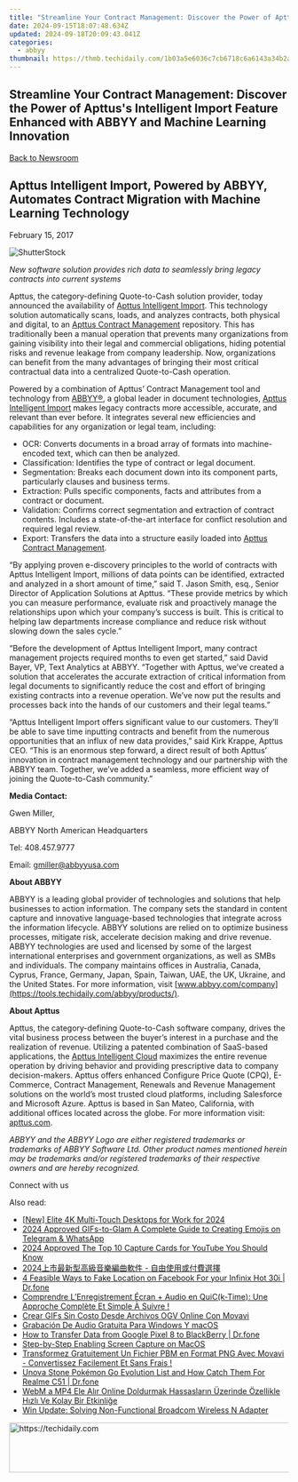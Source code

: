 ```yaml
---
title: "Streamline Your Contract Management: Discover the Power of Apttus's Intelligent Import Feature Enhanced with ABBYY and Machine Learning Innovation"
date: 2024-09-15T18:07:48.634Z
updated: 2024-09-18T20:09:43.041Z
categories:
  - abbyy
thumbnail: https://thmb.techidaily.com/1b03a5e6036c7cb6718c6a6143a34b2abcea9ecc6759bad1a07ac3acb8c3b3dd.jpg
---
```


## Streamline Your Contract Management: Discover the Power of Apttus's Intelligent Import Feature Enhanced with ABBYY and Machine Learning Innovation

[Back to Newsroom](https://tools.techidaily.com/abbyy/products/)

## Apttus Intelligent Import, Powered by ABBYY, Automates Contract Migration with Machine Learning Technology

February 15, 2017

![ShutterStock](https://content.abbyy.com/-/media/project/abbyy/abbyy/branchtemplates/shutterstock_1272462163_1296-x-729.jpg?h=729&iar=0&w=1296)

_New software solution provides rich data to seamlessly bring legacy contracts into current systems_

Apttus, the category-defining Quote-to-Cash solution provider, today announced the availability of [Apttus Intelligent Import](http://apttus.com/solutions/contract-lifecycle-management/apttus-intelligent-import/). This technology solution automatically scans, loads, and analyzes contracts, both physical and digital, to an [Apttus Contract Management](http://apttus.com/solutions/contract-lifecycle-management/) repository. This has traditionally been a manual operation that prevents many organizations from gaining visibility into their legal and commercial obligations, hiding potential risks and revenue leakage from company leadership. Now, organizations can benefit from the many advantages of bringing their most critical contractual data into a centralized Quote-to-Cash operation.

Powered by a combination of Apttus’ Contract Management tool and technology from [ABBYY®](https://tools.techidaily.com/abbyy/products/), a global leader in document technologies, [Apttus Intelligent Import](http://apttus.com/solutions/contract-lifecycle-management/apttus-intelligent-import/) makes legacy contracts more accessible, accurate, and relevant than ever before. It integrates several new efficiencies and capabilities for any organization or legal team, including:

* OCR: Converts documents in a broad array of formats into machine-encoded text, which can then be analyzed.
* Classification: Identifies the type of contract or legal document.
* Segmentation: Breaks each document down into its component parts, particularly clauses and business terms.
* Extraction: Pulls specific components, facts and attributes from a contract or document.
* Validation: Confirms correct segmentation and extraction of contract contents. Includes a state-of-the-art interface for conflict resolution and required legal review.
* Export: Transfers the data into a structure easily loaded into [Apttus Contract Management](http://apttus.com/solutions/contract-lifecycle-management/).

“By applying proven e-discovery principles to the world of contracts with Apttus Intelligent Import, millions of data points can be identified, extracted and analyzed in a short amount of time,” said T. Jason Smith, esq., Senior Director of Application Solutions at Apttus. “These provide metrics by which you can measure performance, evaluate risk and proactively manage the relationships upon which your company’s success is built. This is critical to helping law departments increase compliance and reduce risk without slowing down the sales cycle.”

“Before the development of Apttus Intelligent Import, many contract management projects required months to even get started,” said David Bayer, VP, Text Analytics at ABBYY. “Together with Apttus, we’ve created a solution that accelerates the accurate extraction of critical information from legal documents to significantly reduce the cost and effort of bringing existing contracts into a revenue operation. We’ve now put the results and processes back into the hands of our customers and their legal teams.”

“Apttus Intelligent Import offers significant value to our customers. They’ll be able to save time inputting contracts and benefit from the numerous opportunities that an influx of new data provides,” said Kirk Krappe, Apttus CEO. “This is an enormous step forward, a direct result of both Apttus’ innovation in contract management technology and our partnership with the ABBYY team. Together, we’ve added a seamless, more efficient way of joining the Quote-to-Cash community.”

**Media Contact:**

Gwen Miller,

ABBYY North American Headquarters

Tel: 408.457.9777

Email: gmiller@abbyyusa.com

**About ABBYY**

ABBYY is a leading global provider of technologies and solutions that help businesses to action information. The company sets the standard in content capture and innovative language-based technologies that integrate across the information lifecycle. ABBYY solutions are relied on to optimize business processes, mitigate risk, accelerate decision making and drive revenue. ABBYY technologies are used and licensed by some of the largest international enterprises and government organizations, as well as SMBs and individuals. The company maintains offices in Australia, Canada, Cyprus, France, Germany, Japan, Spain, Taiwan, UAE, the UK, Ukraine, and the United States. For more information, visit [www.abbyy.com/company](https://tools.techidaily.com/abbyy/products/).

**About Apttus**

Apttus, the category-defining Quote-to-Cash software company, drives the vital business process between the buyer’s interest in a purchase and the realization of revenue. Utilizing a patented combination of SaaS-based applications, the [Apttus Intelligent Cloud](http://apttus.com/solutions/apttus-intelligent-cloud/) maximizes the entire revenue operation by driving behavior and providing prescriptive data to company decision-makers. Apttus offers enhanced Configure Price Quote (CPQ), E-Commerce, Contract Management, Renewals and Revenue Management solutions on the world’s most trusted cloud platforms, including Salesforce and Microsoft Azure. Apttus is based in San Mateo, California, with additional offices located across the globe. For more information visit: [apttus.com](http://www.apttus.com/).

_ABBYY and the ABBYY Logo are either registered trademarks or trademarks of ABBYY Software Ltd. Other product names mentioned herein may be trademarks and/or registered trademarks of their respective owners and are hereby recognized._

Connect with us

<ins class="adsbygoogle"
     style="display:block"
     data-ad-format="autorelaxed"
     data-ad-client="ca-pub-7571918770474297"
     data-ad-slot="1223367746"></ins>

<ins class="adsbygoogle"
     style="display:block"
     data-ad-client="ca-pub-7571918770474297"
     data-ad-slot="8358498916"
     data-ad-format="auto"
     data-full-width-responsive="true"></ins>

<span class="atpl-alsoreadstyle">Also read:</span>
<div><ul>
<li><a href="https://article-posts.techidaily.com/new-elite-4k-multi-touch-desktops-for-work-for-2024/"><u>[New] Elite 4K Multi-Touch Desktops for Work for 2024</u></a></li>
<li><a href="https://fox-hovers.techidaily.com/2024-approved-gifs-to-glam-a-complete-guide-to-creating-emojis-on-telegram-and-whatsapp/"><u>2024 Approved GIFs-to-Glam A Complete Guide to Creating Emojis on Telegram & WhatsApp</u></a></li>
<li><a href="https://youtube-clips.techidaily.com/2024-approved-the-top-10-capture-cards-for-youtube-you-should-know/"><u>2024 Approved The Top 10 Capture Cards for YouTube You Should Know</u></a></li>
<li><a href="https://solve-manuals.techidaily.com/1726224446806-2024/"><u>2024上市最新型高級音樂編曲軟件 - 自由使用或付費選擇</u></a></li>
<li><a href="https://location-social.techidaily.com/4-feasible-ways-to-fake-location-on-facebook-for-your-infinix-hot-30i-drfone-by-drfone-virtual-android/"><u>4 Feasible Ways to Fake Location on Facebook For your Infinix Hot 30i | Dr.fone</u></a></li>
<li><a href="https://solve-manuals.techidaily.com/comprendre-lenregistrement-ecran-plus-audio-en-quick-time-une-approche-complete-et-simple-a-suivre/"><u>Comprendre L’Enregistrement Écran + Audio en QuiC(k-Time): Une Approche Complète Et Simple À Suivre !</u></a></li>
<li><a href="https://solve-manuals.techidaily.com/crear-gifs-sin-costo-desde-archivos-ogv-online-con-movavi/"><u>Crear GIFs Sin Costo Desde Archivos OGV Online Con Movavi</u></a></li>
<li><a href="https://solve-manuals.techidaily.com/grabacion-de-audio-gratuita-para-windows-y-macos/"><u>Grabación De Audio Gratuita Para Windows Y macOS</u></a></li>
<li><a href="https://android-transfer.techidaily.com/how-to-transfer-data-from-google-pixel-8-to-blackberry-drfone-by-drfone-transfer-from-android-transfer-from-android/"><u>How to Transfer Data from Google Pixel 8 to BlackBerry | Dr.fone</u></a></li>
<li><a href="https://screen-activity-recording.techidaily.com/step-by-step-enabling-screen-capture-on-macos/"><u>Step-by-Step Enabling Screen Capture on MacOS</u></a></li>
<li><a href="https://solve-manuals.techidaily.com/transformez-gratuitement-un-fichier-pbm-en-format-png-avec-movavi-convertissez-facilement-et-sans-frais/"><u>Transformez Gratuitement Un Fichier PBM en Format PNG Avec Movavi - Convertissez Facilement Et Sans Frais !</u></a></li>
<li><a href="https://pokemon-go-android.techidaily.com/unova-stone-pokemon-go-evolution-list-and-how-catch-them-for-realme-c51-drfone-by-drfone-virtual-android/"><u>Unova Stone Pokémon Go Evolution List and How Catch Them For Realme C51 | Dr.fone</u></a></li>
<li><a href="https://solve-manuals.techidaily.com/webm-a-mp4-ele-alir-online-doldurmak-hassaslarin-uzerinde-ozellikle-hizli-ve-kolay-bir-etkinlige/"><u>WebM a MP4 Ele Alır Online Doldurmak Hassasların Üzerinde Özellikle Hızlı Ve Kolay Bir Etkinliğe</u></a></li>
<li><a href="https://driver-error.techidaily.com/win-update-solving-non-functional-broadcom-wireless-n-adapter/"><u>Win Update: Solving Non-Functional Broadcom Wireless N Adapter</u></a></li>
</ul></div>

<!-- affiliate ads begin -->
<a href="https://imp.i357552.net/c/5597632/857865/11832" target="_top" id="857865">
  <img src="//a.impactradius-go.com/display-ad/11832-857865" border="0" alt="https://techidaily.com" width="728" height="90"/>
</a>
<img height="0" width="0" src="https://imp.i357552.net/i/5597632/857865/11832" style="position:absolute;visibility:hidden;" border="0" />
<!-- affiliate ads end -->

